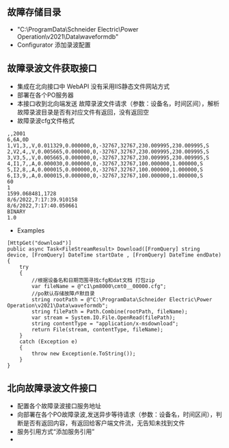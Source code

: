 ﻿## 故障存储目录
- "C:\ProgramData\Schneider Electric\Power Operation\v2021\Data\waveformdb"
- Configurator 添加录波配置

## 故障录波文件获取接口
- 集成在北向接口中 WebAPI 没有采用IIS静态文件网站方式
- 部署在各个PO服务器
- 本接口收到北向端发送 故障录波文件请求（参数：设备名，时间区间），解析故障录波目录是否有对应文件有返回，没有返回空
- 故障录波cfg文件格式

```
,,2001
6,6A,0D
1,V1,3,,V,0.011329,0.000000,0,-32767,32767,230.009995,230.009995,S
2,V2,4,,V,0.005665,0.000000,0,-32767,32767,230.009995,230.009995,S
3,V3,5,,V,0.005665,0.000000,0,-32767,32767,230.009995,230.009995,S
4,I1,7,,A,0.000030,0.000000,0,-32767,32767,100.000000,1.000000,S
5,I2,8,,A,0.000015,0.000000,0,-32767,32767,100.000000,1.000000,S
6,I3,9,,A,0.000015,0.000000,0,-32767,32767,100.000000,1.000000,S
60
1
1599.068481,1728
8/6/2022,7:17:39.910158
8/6/2022,7:17:40.050661
BINARY
1.0

```
- Examples
```
[HttpGet("download")]
public async Task<FileStreamResult> Download([FromQuery] string device, [FromQuery] DateTime startDate , [FromQuery] DateTime endDate)
{
    try
    {
        //根据设备名和日期范围寻找cfg和dat文档 打包zip
        var fileName = @"c1\pm8000\cmt0__00000.cfg";
        //po默认存储故障卢默目录
        string rootPath = @"C:\ProgramData\Schneider Electric\Power Operation\v2021\Data\waveformdb";
        string filePath = Path.Combine(rootPath, fileName);
        var stream = System.IO.File.OpenRead(filePath);
        string contentType = "application/x-msdownload";
        return File(stream, contentType, fileName);
    }
    catch (Exception e)
    {
        throw new Exception(e.ToString());
    }
}
``` 

## 北向故障录波文件接口
- 配置各个故障录波接口服务地址
- 向部署在各个PO故障录波,发送异步等待请求（参数：设备名，时间区间），判断是否有返回内容，有返回给客户端文件流，无告知未找到文件
- 服务引用方式“添加服务引用”
- 